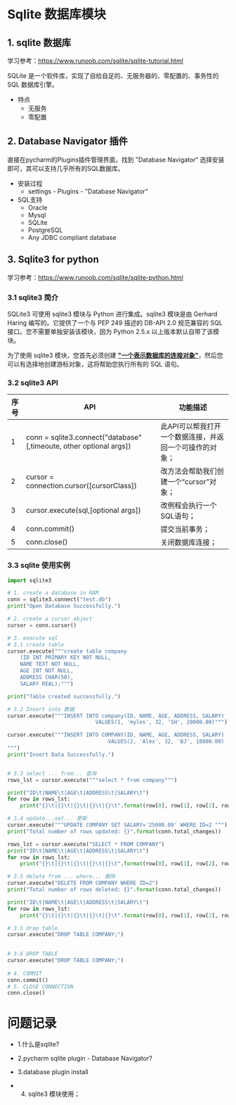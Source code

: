 # Sqlite 数据库模块

## 1. sqlite 数据库

学习参考：https://www.runoob.com/sqlite/sqlite-tutorial.html

SQLite 是一个软件库，实现了自给自足的、无服务器的、零配置的、事务性的 SQL 数据库引擎。

- 特点
  - 无服务
  - 零配置

## 2. Database Navigator 插件

直接在pycharm的Plugins插件管理界面，找到 ”Database Navigator“ 选择安装即可，其可以支持几乎所有的SQL数据库。

- 安装过程
  - settings - Plugins - "Database Navigator"
- SQL支持
  - Oracle
  - Mysql
  - SQLite
  - PostgreSQL
  - Any JDBC compliant database



## 3. Sqlite3 for python 

学习参考：https://www.runoob.com/sqlite/sqlite-python.html

### 3.1 sqlite3 简介

SQLite3 可使用 sqlite3 模块与 Python 进行集成。sqlite3 模块是由 Gerhard Haring 编写的。它提供了一个与 PEP 249 描述的 DB-API 2.0 规范兼容的 SQL 接口。您不需要单独安装该模块，因为 Python 2.5.x 以上版本默认自带了该模块。

为了使用 sqlite3 模块，您首先必须创建 **<u>"一个表示数据库的连接对象"</u>**，然后您可以有选择地创建游标对象，这将帮助您执行所有的 SQL 语句。



### 3.2 sqlite3 API 

| 序号 | API                                                          | 功能描述                                                |
| ---- | ------------------------------------------------------------ | ------------------------------------------------------- |
| 1    | conn = sqlite3.connect("database" [,timeoute, other optional args]) | 此API可以帮我打开一个数据连接，并返回一个可操作的对象； |
| 2    | cursor = connection.cursor([cursorClass])                    | 改方法会帮助我们创建一个“cursor”对象；                  |
| 3    | cursor.execute(sql,[optional args])                          | 改例程会执行一个SQL语句；                               |
| 4    | conn.commit()                                                | 提交当前事务；                                          |
| 5    | conn.close()                                                 | 关闭数据库连接；                                        |

### 3.3 sqlite 使用实例

```python
import sqlite3

# 1. create a database in RAM
conn = sqlite3.connect("test.db")
print("Open Database Successfully.")

# 2. create a cursor object
cursor = conn.cursor()

# 3. execute sql
# 3.1 create table
cursor.execute("""create table company
    (ID INT PRIMARY KEY NOT NULL,
    NAME TEXT NOT NULL,
    AGE INT NOT NULL,
    ADDRESS CHAR(50),
    SALARY REAL);""")

print("Table created successfully.")

# 3.2 Insert into 数据
cursor.execute("""INSERT INTO company(ID, NAME, AGE, ADDRESS, SALARY)
                            VALUES(1, 'myles', 32, 'SH', 20000.00)""")

cursor.execute("""INSERT INTO COMPANY(ID, NAME, AGE, ADDRESS, SALARY) 
                                VALUES(2, 'Alex', 32, 'BJ', 18800.00)
""")
print("Insert Data Successfully.")


# 3.3 select ... from... 查询
rows_lst = cursor.execute("""select * from company""")

print("ID\t|NAME\t|AGE\t|ADDRESS\t|SALARY\t")
for row in rows_lst:
    print("{}\t|{}\t|{}\t|{}\t|{}\t".format(row[0], row[1], row[2], row[3], row[4]))

# 3.4 update...set... 更新
cursor.execute("""UPDATE COMPANY SET SALARY='25000.00' WHERE ID=2 """)
print("Total number of rows updated: {}".format(conn.total_changes))

rows_lst = cursor.execute("SELECT * FROM COMPANY")
print("ID\t|NAME\t|AGE\t|ADDRESS\t|SALARY\t")
for row in rows_lst:
    print("{}\t|{}\t|{}\t|{}\t|{}\t".format(row[0], row[1], row[2], row[3], row[4]))

# 3.5 delete from ... where... 删除
cursor.execute("DELETE FROM COMPANY WHERE ID=2")
print("Total number of rows deleted: {}".format(conn.total_changes))

print("ID\t|NAME\t|AGE\t|ADDRESS\t|SALARY\t")
for row in rows_lst:
    print("{}\t|{}\t|{}\t|{}\t|{}\t".format(row[0], row[1], row[2], row[3], row[4]))

# 3.5 drop table
cursor.execute("DROP TABLE COMPANY;")
    

# 3.6 DROP TABLE
cursor.execute("DROP TABLE COMPANY;")    
    
# 4. COMMIT
conn.commit()
# 5. CLOSE CONNECTION
conn.close()
```

# 问题记录

- 1.什么是sqlite?

- 2.pycharm sqlite plugin  - Database Navigator?

- 3.database plugin install  

- 4. sqlite3 模块使用；
